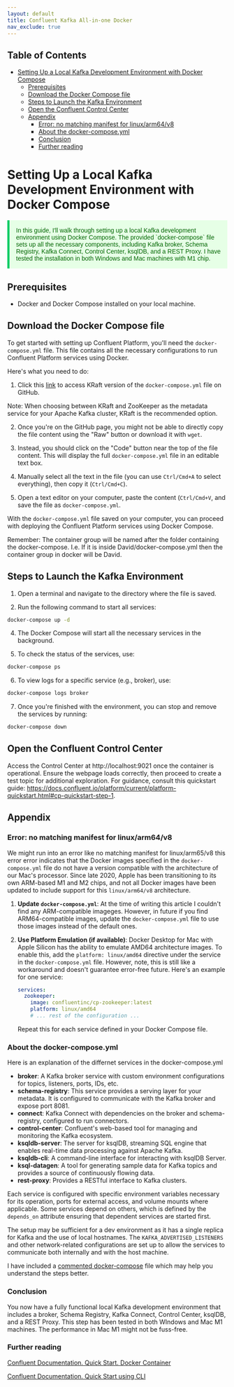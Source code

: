 ```yaml
---
layout: default
title: Confluent Kafka All-in-one Docker
nav_exclude: true
---
```


## Table of Contents

- [Setting Up a Local Kafka Development Environment with Docker Compose](#setting-up-a-local-kafka-development-environment-with-docker-compose)
  - [Prerequisites](#prerequisites)
  - [Download the Docker Compose file](#download-the-docker-compose-file)
  - [Steps to Launch the Kafka Environment](#steps-to-launch-the-kafka-environment)
  - [Open the Confluent Control Center](#open-the-confluent-control-center)
  - [Appendix](#appendix)
    - [Error: no matching manifest for linux/arm64/v8](#error-no-matching-manifest-for-linuxarm64v8)
    - [About the docker-compose.yml](#about-the-docker-composeyml)
    - [Conclusion](#conclusion)
    - [Further reading](#further-reading)


# Setting Up a Local Kafka Development Environment with Docker Compose

<p style="color: #006600; font-family: 'Trebuchet MS', Helvetica, sans-serif; background-color: #e6ffe6; padding: 15px; border-left: 5px solid #00cc66;">
In this guide, I'll walk through setting up a local Kafka development environment using Docker Compose. The provided `docker-compose` file sets up all the necessary components, including Kafka broker, Schema Registry, Kafka Connect, Control Center, ksqlDB, and a REST Proxy. I have tested the installation in both Windows and Mac machines with M1 chip.
</p>

## Prerequisites
- Docker and Docker Compose installed on your local machine.

## Download the Docker Compose file

To get started with setting up Confluent Platform, you'll need the `docker-compose.yml` file. This file contains all the necessary configurations to run Confluent Platform services using Docker.

Here's what you need to do:

1. Click this [link](https://github.com/confluentinc/cp-all-in-one/blob/7.5.1-post/cp-all-in-one-kraft/docker-compose.yml) to access KRaft version of the `docker-compose.yml` file on GitHub.

Note: When choosing between KRaft and ZooKeeper as the metadata service for your Apache Kafka cluster, KRaft is the recommended option.
   
2. Once you're on the GitHub page, you might not be able to directly copy the file content using the "Raw" button or download it with `wget`.

3. Instead, you should click on the "Code" button near the top of the file content. This will display the full `docker-compose.yml` file in an editable text box.

4. Manually select all the text in the file (you can use `Ctrl/Cmd+A` to select everything), then copy it (`Ctrl/Cmd+C`).

5. Open a text editor on your computer, paste the content (`Ctrl/Cmd+V`, and save the file as `docker-compose.yml`.

With the `docker-compose.yml` file saved on your computer, you can proceed with deploying the Confluent Platform services using Docker Compose.

Remember: The container group will be named after the folder containing the docker-compose. I.e. If it is inside David/docker-compose.yml then the container group in docker will be David.

## Steps to Launch the Kafka Environment

1. Open a terminal and navigate to the directory where the file is saved.

2. Run the following command to start all services:

```bash
docker-compose up -d
```

4. The Docker Compose will start all the necessary services in the background.

5. To check the status of the services, use:

```bash
docker-compose ps
```

6. To view logs for a specific service (e.g., broker), use:

```bash
docker-compose logs broker
```

7. Once you're finished with the environment, you can stop and remove the services by running:

```bash
docker-compose down
```

## Open the Confluent Control Center

Access the Control Center at http://localhost:9021 once the container is operational. Ensure the webpage loads correctly, then proceed to create a test topic for additional exploration. For guidance, consult this quickstart guide: https://docs.confluent.io/platform/current/platform-quickstart.html#cp-quickstart-step-1.

## Appendix

### Error: no matching manifest for linux/arm64/v8

We might run into an error like no matching manifest for linux/arm65/v8 this error error indicates that the Docker images specified in the `docker-compose.yml` file do not have a version compatible with the architecture of our Mac's processor. Since late 2020, Apple has been transitioning to its own ARM-based M1 and M2 chips, and not all Docker images have been updated to include support for this `linux/arm64/v8` architecture.

1. **Update `docker-compose.yml`**: At the time of writing this article I couldn't find any ARM-compatible imageges. However, in future if you find ARM64-compatible images, update the `docker-compose.yml` file to use those images instead of the default ones.

2. **Use Platform Emulation (if available)**: Docker Desktop for Mac with Apple Silicon has the ability to emulate AMD64 architecture images. To enable this, add the `platform: linux/amd64` directive under the service in the `docker-compose.yml` file. However, note, this is still like a workaround and doesn't guarantee error-free future. Here's an example for one service:

   ```yaml
   services:
     zookeeper:
       image: confluentinc/cp-zookeeper:latest
       platform: linux/amd64
       # ... rest of the configuration ...
   ```

   Repeat this for each service defined in your Docker Compose file.


### About the docker-compose.yml

Here is an explanation of the differnet services in the docker-compose.yml

- **broker**: A Kafka broker service with custom environment configurations for topics, listeners, ports, IDs, etc.
- **schema-registry**: This service provides a serving layer for your metadata. It is configured to communicate with the Kafka broker and expose port 8081.
- **connect**: Kafka Connect with dependencies on the broker and schema-registry, configured to run connectors.
- **control-center**: Confluent's web-based tool for managing and monitoring the Kafka ecosystem.
- **ksqldb-server**: The server for ksqlDB, streaming SQL engine that enables real-time data processing against Apache Kafka.
- **ksqldb-cli**: A command-line interface for interacting with ksqlDB Server.
- **ksql-datagen**: A tool for generating sample data for Kafka topics and provides a source of continuously flowing data.
- **rest-proxy**: Provides a RESTful interface to Kafka clusters.

Each service is configured with specific environment variables necessary for its operation, ports for external access, and volume mounts where applicable. Some services depend on others, which is defined by the `depends_on` attribute ensuring that dependent services are started first.

The setup may be sufficient for a dev environment as it has a single replica for Kafka and the use of local hostnames. The `KAFKA_ADVERTISED_LISTENERS` and other network-related configurations are set up to allow the services to communicate both internally and with the host machine.

I have included a [commented docker-compose](docker-compose-commented.html) file which may help you understand the steps better.

### Conclusion

You now have a fully functional local Kafka development environment that includes a broker, Schema Registry, Kafka Connect, Control Center, ksqlDB, and a REST Proxy. This step has been tested in both WIndows and Mac M1 machines. The performance in Mac M1 might not be fuss-free.

### Further reading

[Confluent Documentation. Quick Start. Docker Container](https://docs.confluent.io/platform/current/platform-quickstart.html#cp-quickstart-step-1)

[Confluent Documentation. Quick Start using CLI](https://developer.confluent.io/quickstart/kafka-local/?_gl=1*1hbigt8*_ga*MzYyMDI3ODc1LjE2OTkyODY3MTE.*_ga_D2D3EGKSGD*MTY5OTMzMTY0Ni41LjEuMTY5OTM0MDk0MS40MC4wLjA.)

